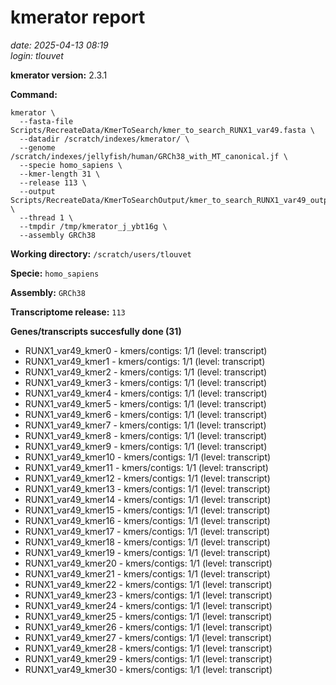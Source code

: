 # kmerator report
*date: 2025-04-13 08:19*  
*login: tlouvet*

**kmerator version:** 2.3.1

**Command:**

```
kmerator \
  --fasta-file Scripts/RecreateData/KmerToSearch/kmer_to_search_RUNX1_var49.fasta \
  --datadir /scratch/indexes/kmerator/ \
  --genome /scratch/indexes/jellyfish/human/GRCh38_with_MT_canonical.jf \
  --specie homo_sapiens \
  --kmer-length 31 \
  --release 113 \
  --output Scripts/RecreateData/KmerToSearchOutput/kmer_to_search_RUNX1_var49_output \
  --thread 1 \
  --tmpdir /tmp/kmerator_j_ybt16g \
  --assembly GRCh38
```

**Working directory:** `/scratch/users/tlouvet`

**Specie:** `homo_sapiens`

**Assembly:** `GRCh38`

**Transcriptome release:** `113`

**Genes/transcripts succesfully done (31)**

- RUNX1_var49_kmer0 - kmers/contigs: 1/1 (level: transcript)
- RUNX1_var49_kmer1 - kmers/contigs: 1/1 (level: transcript)
- RUNX1_var49_kmer2 - kmers/contigs: 1/1 (level: transcript)
- RUNX1_var49_kmer3 - kmers/contigs: 1/1 (level: transcript)
- RUNX1_var49_kmer4 - kmers/contigs: 1/1 (level: transcript)
- RUNX1_var49_kmer5 - kmers/contigs: 1/1 (level: transcript)
- RUNX1_var49_kmer6 - kmers/contigs: 1/1 (level: transcript)
- RUNX1_var49_kmer7 - kmers/contigs: 1/1 (level: transcript)
- RUNX1_var49_kmer8 - kmers/contigs: 1/1 (level: transcript)
- RUNX1_var49_kmer9 - kmers/contigs: 1/1 (level: transcript)
- RUNX1_var49_kmer10 - kmers/contigs: 1/1 (level: transcript)
- RUNX1_var49_kmer11 - kmers/contigs: 1/1 (level: transcript)
- RUNX1_var49_kmer12 - kmers/contigs: 1/1 (level: transcript)
- RUNX1_var49_kmer13 - kmers/contigs: 1/1 (level: transcript)
- RUNX1_var49_kmer14 - kmers/contigs: 1/1 (level: transcript)
- RUNX1_var49_kmer15 - kmers/contigs: 1/1 (level: transcript)
- RUNX1_var49_kmer16 - kmers/contigs: 1/1 (level: transcript)
- RUNX1_var49_kmer17 - kmers/contigs: 1/1 (level: transcript)
- RUNX1_var49_kmer18 - kmers/contigs: 1/1 (level: transcript)
- RUNX1_var49_kmer19 - kmers/contigs: 1/1 (level: transcript)
- RUNX1_var49_kmer20 - kmers/contigs: 1/1 (level: transcript)
- RUNX1_var49_kmer21 - kmers/contigs: 1/1 (level: transcript)
- RUNX1_var49_kmer22 - kmers/contigs: 1/1 (level: transcript)
- RUNX1_var49_kmer23 - kmers/contigs: 1/1 (level: transcript)
- RUNX1_var49_kmer24 - kmers/contigs: 1/1 (level: transcript)
- RUNX1_var49_kmer25 - kmers/contigs: 1/1 (level: transcript)
- RUNX1_var49_kmer26 - kmers/contigs: 1/1 (level: transcript)
- RUNX1_var49_kmer27 - kmers/contigs: 1/1 (level: transcript)
- RUNX1_var49_kmer28 - kmers/contigs: 1/1 (level: transcript)
- RUNX1_var49_kmer29 - kmers/contigs: 1/1 (level: transcript)
- RUNX1_var49_kmer30 - kmers/contigs: 1/1 (level: transcript)
